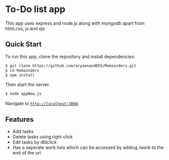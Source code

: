 # To-Do list app

This app uses express and node.js along with mongodb apart from html,css, js and ejs

## Quick Start

To run this app, clone the repository and install dependencies:

```bash
$ git clone https://github.com/aryaanand055/Remainders.git
$ cd Remainders
$ npm install
```

Then start the server.

```bash
$ node appNew.js
```

Navigate to [`http://localhost:3000`](http://localhost:3000).

## Features
- Add tasks
- Delete tasks using right click
- Edit tasks by dblclick
- Has a seperate work lists which can be accessed by adding /work to the end of the url

